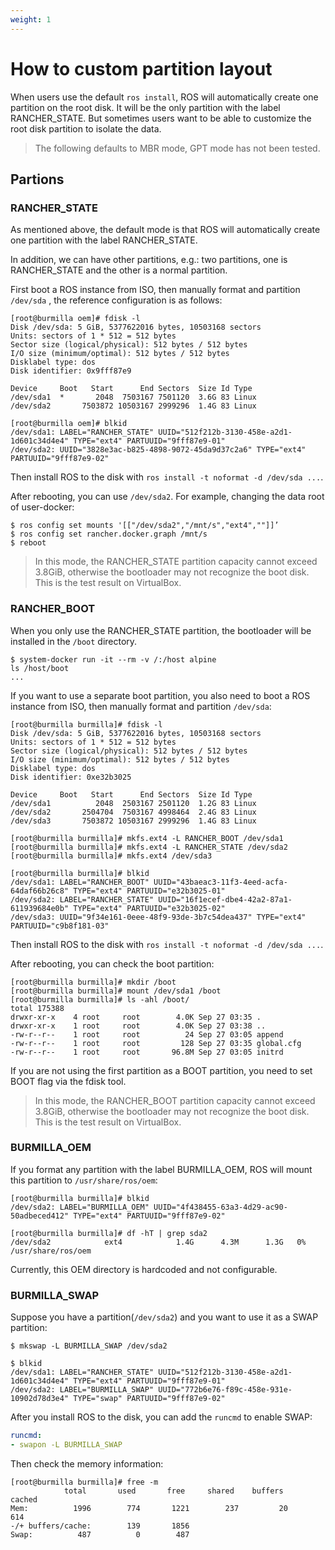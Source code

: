 ```yaml
---
weight: 1
---
```


# How to custom partition layout

When users use the default `ros install`, ROS will automatically create one partition on the root disk.
It will be the only partition with the label RANCHER_STATE.
But sometimes users want to be able to customize the root disk partition to isolate the data.

> The following defaults to MBR mode, GPT mode has not been tested.
## Partions
### RANCHER_STATE

As mentioned above, the default mode is that ROS will automatically create one partition with the label RANCHER_STATE.

In addition, we can have other partitions, e.g.: two partitions, one is RANCHER_STATE and the other is a normal partition.

First boot a ROS instance from ISO, then manually format and partition `/dev/sda` , the reference configuration is as follows:

```shell
[root@burmilla oem]# fdisk -l
Disk /dev/sda: 5 GiB, 5377622016 bytes, 10503168 sectors
Units: sectors of 1 * 512 = 512 bytes
Sector size (logical/physical): 512 bytes / 512 bytes
I/O size (minimum/optimal): 512 bytes / 512 bytes
Disklabel type: dos
Disk identifier: 0x9fff87e9

Device     Boot   Start      End Sectors  Size Id Type
/dev/sda1  *       2048  7503167 7501120  3.6G 83 Linux
/dev/sda2       7503872 10503167 2999296  1.4G 83 Linux

[root@burmilla oem]# blkid
/dev/sda1: LABEL="RANCHER_STATE" UUID="512f212b-3130-458e-a2d1-1d601c34d4e4" TYPE="ext4" PARTUUID="9fff87e9-01"
/dev/sda2: UUID="3828e3ac-b825-4898-9072-45da9d37c2a6" TYPE="ext4" PARTUUID="9fff87e9-02"
```

Then install ROS to the disk with `ros install -t noformat -d /dev/sda ...`.

After rebooting, you can use `/dev/sda2`. For example, changing the data root of user-docker:

```shell
$ ros config set mounts '[["/dev/sda2","/mnt/s","ext4",""]]’
$ ros config set rancher.docker.graph /mnt/s
$ reboot
```

> In this mode, the RANCHER_STATE partition capacity cannot exceed 3.8GiB, otherwise the bootloader may not recognize the boot disk. This is the test result on VirtualBox.

### RANCHER_BOOT

When you only use the RANCHER_STATE partition, the bootloader will be installed in the `/boot` directory.

```shell
$ system-docker run -it --rm -v /:/host alpine
ls /host/boot
...
```

If you want to use a separate boot partition, you also need to boot a ROS instance from ISO, then manually format and partition `/dev/sda`:

```shell
[root@burmilla burmilla]# fdisk -l
Disk /dev/sda: 5 GiB, 5377622016 bytes, 10503168 sectors
Units: sectors of 1 * 512 = 512 bytes
Sector size (logical/physical): 512 bytes / 512 bytes
I/O size (minimum/optimal): 512 bytes / 512 bytes
Disklabel type: dos
Disk identifier: 0xe32b3025

Device     Boot   Start      End Sectors  Size Id Type
/dev/sda1          2048  2503167 2501120  1.2G 83 Linux
/dev/sda2       2504704  7503167 4998464  2.4G 83 Linux
/dev/sda3       7503872 10503167 2999296  1.4G 83 Linux

[root@burmilla burmilla]# mkfs.ext4 -L RANCHER_BOOT /dev/sda1
[root@burmilla burmilla]# mkfs.ext4 -L RANCHER_STATE /dev/sda2
[root@burmilla burmilla]# mkfs.ext4 /dev/sda3

[root@burmilla burmilla]# blkid
/dev/sda1: LABEL="RANCHER_BOOT" UUID="43baeac3-11f3-4eed-acfa-64daf66b26c8" TYPE="ext4" PARTUUID="e32b3025-01"
/dev/sda2: LABEL="RANCHER_STATE" UUID="16f1ecef-dbe4-42a2-87a1-611939684e0b" TYPE="ext4" PARTUUID="e32b3025-02"
/dev/sda3: UUID="9f34e161-0eee-48f9-93de-3b7c54dea437" TYPE="ext4" PARTUUID="c9b8f181-03"
```

Then install ROS to the disk with `ros install -t noformat -d /dev/sda ...`.

After rebooting, you can check the boot partition:

```shell
[root@burmilla burmilla]# mkdir /boot
[root@burmilla burmilla]# mount /dev/sda1 /boot
[root@burmilla burmilla]# ls -ahl /boot/
total 175388
drwxr-xr-x    4 root     root        4.0K Sep 27 03:35 .
drwxr-xr-x    1 root     root        4.0K Sep 27 03:38 ..
-rw-r--r--    1 root     root          24 Sep 27 03:05 append
-rw-r--r--    1 root     root         128 Sep 27 03:35 global.cfg
-rw-r--r--    1 root     root       96.8M Sep 27 03:05 initrd
```

If you are not using the first partition as a BOOT partition, you need to set BOOT flag via the fdisk tool.

> In this mode, the RANCHER_BOOT partition capacity cannot exceed 3.8GiB, otherwise the bootloader may not recognize the boot disk. This is the test result on VirtualBox.

### BURMILLA_OEM

If you format any partition with the label BURMILLA_OEM, ROS will mount this partition to `/usr/share/ros/oem`:

```shell
[root@burmilla burmilla]# blkid
/dev/sda2: LABEL="BURMILLA_OEM" UUID="4f438455-63a3-4d29-ac90-50adbeced412" TYPE="ext4" PARTUUID="9fff87e9-02"

[root@burmilla burmilla]# df -hT | grep sda2
/dev/sda2            ext4            1.4G      4.3M      1.3G   0% /usr/share/ros/oem
```

Currently, this OEM directory is hardcoded and not configurable.

### BURMILLA_SWAP

Suppose you have a partition(`/dev/sda2`) and you want to use it as a SWAP partition:

```shell
$ mkswap -L BURMILLA_SWAP /dev/sda2

$ blkid
/dev/sda1: LABEL="RANCHER_STATE" UUID="512f212b-3130-458e-a2d1-1d601c34d4e4" TYPE="ext4" PARTUUID="9fff87e9-01"
/dev/sda2: LABEL="BURMILLA_SWAP" UUID="772b6e76-f89c-458e-931e-10902d78d3e4" TYPE="swap" PARTUUID="9fff87e9-02"
```

After you install ROS to the disk, you can add the `runcmd` to enable SWAP:

```yaml
runcmd:
- swapon -L BURMILLA_SWAP
```

Then check the memory information:

```shell
[root@burmilla burmilla]# free -m
            total       used       free     shared    buffers     cached
Mem:          1996        774       1221        237         20        614
-/+ buffers/cache:        139       1856
Swap:          487          0        487
```
